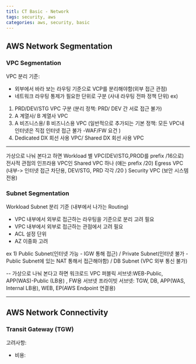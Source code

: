 ```yaml
---
titl: CT Basic - Network 
tags: security, aws
categories: aws, security, basic
---
```


## AWS Network Segmentation

### VPC Segmentation

VPC 분리 기준: 
- 외부에서 바라 보는 라우팅 기준으로 VCP를 분리해야함(외부 접근 관점)
- 네트워크 라우팅 통제가 필요한 단위로 구분 (사내 라우팅 전파 정책 단위)
ex) 
1. PRD/DEV/STG VPC 구분 (분리 정책: PRD/ DEV 간 서로 접근 불가)
2. A 계열사/ B 계열사 VPC
3. A 비즈니스용/ B 비즈니스용 VPC (일반적으로 추가되는 기본 정책: 모든 VPC내 인터넷은 직접 인터넷 접근 불가 -WAF/FW 요건  )
4. Dedicated DX 회선 사용 VPC/ Shared DX 회선 사용 VPC
---
가상으로 나눠 본다고 하면
Workload 별 VPC(DEV/STG,PROD를 prefix /16으로)
전사적 관점의 인프라용 VPC인 Shared VPC 하나 (얘는 prefix /20)
Egress VPC (내부-> 인터넷 접근 차단용, DEV/STG, PRD 각각 /20 )
Security VPC (보안 시스템 전용)

### Subnet Segmentation
Workload Subnet 분리 기준 (내부에서 나가는 Routing)
- VPC 내부에서 외부로 접근하는 라우팅을 기준으로 분리 고려 필요
- VPC 내부에서 외부로 접근하는 관점에서 고려 필요
- ACL 설정 단위
- AZ 이중화 고려

ex 1) Public Subnet(인터넷 가능 - IGW 통해 접근) / Private Subnet(인터넷 불가 - Public Subnet에 있는 NAT 통해서 접근해야함)
/ DB Subnet (VPC 외부 통신 불가)


--
가상으로 나눠 본다고 하면
워크로드 VPC
 퍼블릭 서브넷:WEB-Public, APP(WAS)-Public (LB용) , FW용 서브넷
 프라이빗 서브넷: TGW, DB, APP(WAS, Internal LB용), WEB, EP(AWS Endpoint 연결용)


---


## AWS Network Connectivity

### Transit Gateway (TGW)
고려사항: 
- 비용: 

